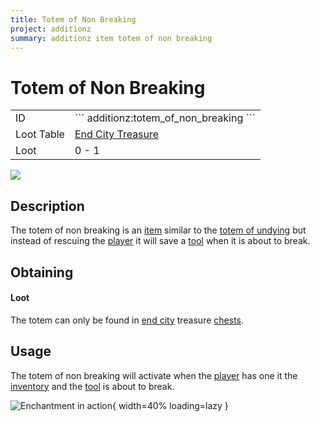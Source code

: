 ```yaml
---
title: Totem of Non Breaking
project: additionz
summary: additionz item totem of non breaking
---
```

# Totem of Non Breaking
<div class="main_table">
<div class="left_main_table">
<table class="left_table">
    <tbody>
        <tr>
            <td class="first-column">ID</td>
            <td class="second-column">
            ```
            additionz:totem_of_non_breaking
            ```
            </td>
        </tr>
        <tr id="linear-top">
            <td class="first-column">Loot Table</td>
            <td class="second-column"><a href="https://minecraft.wiki/w/End_City#Loot" target="_blank">End City Treasure</a></td>
        </tr>
        <tr id="linear-top">
            <td class="first-column">Loot</td>
            <td class="second-column">0 - 1</td>
        </tr>
    </tbody>
</table>
</div>
    <img src="/wiki/assets/additionz/items/totem_of_non_breaking.png" loading="lazy" class="right_img_table"/>
</div>

## Description
The totem of non breaking is an [item](https://minecraft.wiki/w/Item) similar to the [totem of undying](https://minecraft.wiki/w/Totem_of_Undying) but instead of rescuing the [player](https://minecraft.wiki/w/Player) it will save a [tool](https://minecraft.wiki/w/Tool) when it is about to break.

## Obtaining
#### Loot
The totem can only be found in [end city](https://minecraft.wiki/w/End_City) treasure [chests](https://minecraft.wiki/w/Chest).

## Usage
The totem of non breaking will activate when the [player](https://minecraft.wiki/w/Player) has one it the [inventory](https://minecraft.wiki/w/Inventory) and the [tool](https://minecraft.wiki/w/Tool) is about to break.

![Enchantment in action](https://i.imgur.com/H2QuLdc.gif){ width=40% loading=lazy }
